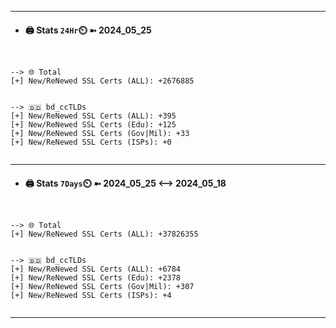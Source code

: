 

---
- #### 🖨️ **Stats** `24Hr`⏲️ ➼ 2024_05_25
```console


--> 🌐 Total
[+] New/ReNewed SSL Certs (ALL): +2676885


--> 🇧🇩 bd_ccTLDs
[+] New/ReNewed SSL Certs (ALL): +395
[+] New/ReNewed SSL Certs (Edu): +125
[+] New/ReNewed SSL Certs (Gov|Mil): +33
[+] New/ReNewed SSL Certs (ISPs): +0


```

---
- #### 🖨️ **Stats** `7Days`⏲️ ➼ 2024_05_25 <--> 2024_05_18
```console


--> 🌐 Total
[+] New/ReNewed SSL Certs (ALL): +37826355


--> 🇧🇩 bd_ccTLDs
[+] New/ReNewed SSL Certs (ALL): +6784
[+] New/ReNewed SSL Certs (Edu): +2378
[+] New/ReNewed SSL Certs (Gov|Mil): +307
[+] New/ReNewed SSL Certs (ISPs): +4


```

---

